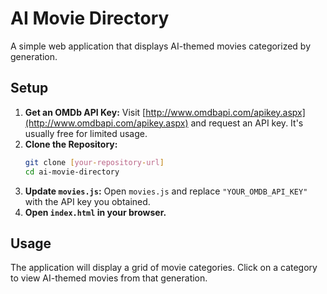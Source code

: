 # AI Movie Directory

A simple web application that displays AI-themed movies categorized by generation.

## Setup

1.  **Get an OMDb API Key:**  Visit [http://www.omdbapi.com/apikey.aspx](http://www.omdbapi.com/apikey.aspx) and request an API key. It's usually free for limited usage.
2.  **Clone the Repository:**
    ```bash
    git clone [your-repository-url]
    cd ai-movie-directory
    ```
3.  **Update `movies.js`:**  Open `movies.js` and replace `"YOUR_OMDB_API_KEY"` with the API key you obtained.
4.  **Open `index.html` in your browser.**

## Usage

The application will display a grid of movie categories. Click on a category to view AI-themed movies from that generation.
